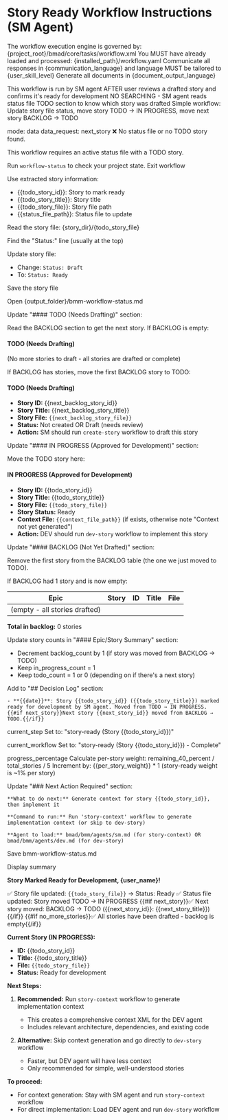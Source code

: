 # Story Ready Workflow Instructions (SM Agent)

<critical>The workflow execution engine is governed by: {project_root}/bmad/core/tasks/workflow.xml</critical>
<critical>You MUST have already loaded and processed: {installed_path}/workflow.yaml</critical>
<critical>Communicate all responses in {communication_language} and language MUST be tailored to {user_skill_level}</critical>
<critical>Generate all documents in {document_output_language}</critical>

<workflow>

<critical>This workflow is run by SM agent AFTER user reviews a drafted story and confirms it's ready for development</critical>
<critical>NO SEARCHING - SM agent reads status file TODO section to know which story was drafted</critical>
<critical>Simple workflow: Update story file status, move story TODO → IN PROGRESS, move next story BACKLOG → TODO</critical>

<step n="1" goal="Get TODO story from status file">

<invoke-workflow path="{project-root}/bmad/bmm/workflows/workflow-status">
  <param>mode: data</param>
  <param>data_request: next_story</param>
</invoke-workflow>

<check if="status_exists == false OR todo_story_id == ''">
  <output>❌ No status file or no TODO story found.

This workflow requires an active status file with a TODO story.

Run `workflow-status` to check your project state.</output>
<action>Exit workflow</action>
</check>

<action>Use extracted story information:</action>

- {{todo_story_id}}: Story to mark ready
- {{todo_story_title}}: Story title
- {{todo_story_file}}: Story file path
- {{status_file_path}}: Status file to update

</step>

<step n="2" goal="Update the story file status">

<action>Read the story file: {story_dir}/{todo_story_file}</action>

<action>Find the "Status:" line (usually at the top)</action>

<action>Update story file:</action>

- Change: `Status: Draft`
- To: `Status: Ready`

<action>Save the story file</action>

</step>

<step n="3" goal="Move story from TODO → IN PROGRESS in status file">

<action>Open {output_folder}/bmm-workflow-status.md</action>

<action>Update "#### TODO (Needs Drafting)" section:</action>

Read the BACKLOG section to get the next story. If BACKLOG is empty:

#### TODO (Needs Drafting)

(No more stories to draft - all stories are drafted or complete)

If BACKLOG has stories, move the first BACKLOG story to TODO:

#### TODO (Needs Drafting)

- **Story ID:** {{next_backlog_story_id}}
- **Story Title:** {{next_backlog_story_title}}
- **Story File:** `{{next_backlog_story_file}}`
- **Status:** Not created OR Draft (needs review)
- **Action:** SM should run `create-story` workflow to draft this story

<action>Update "#### IN PROGRESS (Approved for Development)" section:</action>

Move the TODO story here:

#### IN PROGRESS (Approved for Development)

- **Story ID:** {{todo_story_id}}
- **Story Title:** {{todo_story_title}}
- **Story File:** `{{todo_story_file}}`
- **Story Status:** Ready
- **Context File:** `{{context_file_path}}` (if exists, otherwise note "Context not yet generated")
- **Action:** DEV should run `dev-story` workflow to implement this story

<action>Update "#### BACKLOG (Not Yet Drafted)" section:</action>

Remove the first story from the BACKLOG table (the one we just moved to TODO).

If BACKLOG had 1 story and is now empty:

| Epic                          | Story | ID  | Title | File |
| ----------------------------- | ----- | --- | ----- | ---- |
| (empty - all stories drafted) |       |     |       |      |

**Total in backlog:** 0 stories

<action>Update story counts in "#### Epic/Story Summary" section:</action>

- Decrement backlog_count by 1 (if story was moved from BACKLOG → TODO)
- Keep in_progress_count = 1
- Keep todo_count = 1 or 0 (depending on if there's a next story)

</step>

<step n="4" goal="Update Decision Log, Progress, and Next Action">

<action>Add to "## Decision Log" section:</action>

```
- **{{date}}**: Story {{todo_story_id}} ({{todo_story_title}}) marked ready for development by SM agent. Moved from TODO → IN PROGRESS. {{#if next_story}}Next story {{next_story_id}} moved from BACKLOG → TODO.{{/if}}
```

<template-output file="{{status_file_path}}">current_step</template-output>
<action>Set to: "story-ready (Story {{todo_story_id}})"</action>

<template-output file="{{status_file_path}}">current_workflow</template-output>
<action>Set to: "story-ready (Story {{todo_story_id}}) - Complete"</action>

<template-output file="{{status_file_path}}">progress_percentage</template-output>
<action>Calculate per-story weight: remaining_40_percent / total_stories / 5</action>
<action>Increment by: {{per_story_weight}} \* 1 (story-ready weight is ~1% per story)</action>

<action>Update "### Next Action Required" section:</action>

```
**What to do next:** Generate context for story {{todo_story_id}}, then implement it

**Command to run:** Run 'story-context' workflow to generate implementation context (or skip to dev-story)

**Agent to load:** bmad/bmm/agents/sm.md (for story-context) OR bmad/bmm/agents/dev.md (for dev-story)
```

<action>Save bmm-workflow-status.md</action>

</step>

<step n="5" goal="Confirm completion to user">

<action>Display summary</action>

**Story Marked Ready for Development, {user_name}!**

✅ Story file updated: `{{todo_story_file}}` → Status: Ready
✅ Status file updated: Story moved TODO → IN PROGRESS
{{#if next_story}}✅ Next story moved: BACKLOG → TODO ({{next_story_id}}: {{next_story_title}}){{/if}}
{{#if no_more_stories}}✅ All stories have been drafted - backlog is empty{{/if}}

**Current Story (IN PROGRESS):**

- **ID:** {{todo_story_id}}
- **Title:** {{todo_story_title}}
- **File:** `{{todo_story_file}}`
- **Status:** Ready for development

**Next Steps:**

1. **Recommended:** Run `story-context` workflow to generate implementation context
   - This creates a comprehensive context XML for the DEV agent
   - Includes relevant architecture, dependencies, and existing code

2. **Alternative:** Skip context generation and go directly to `dev-story` workflow
   - Faster, but DEV agent will have less context
   - Only recommended for simple, well-understood stories

**To proceed:**

- For context generation: Stay with SM agent and run `story-context` workflow
- For direct implementation: Load DEV agent and run `dev-story` workflow

</step>

</workflow>

